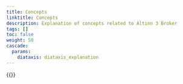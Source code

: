 ```yaml
---
title: Concepts
linktitle: Concepts
description: Explanation of concepts related to Altinn 3 Broker
tags: []
toc: false
weight: 50
cascade:
  params:
    diataxis: diataxis_explanation
---
```


{{<children />}}
